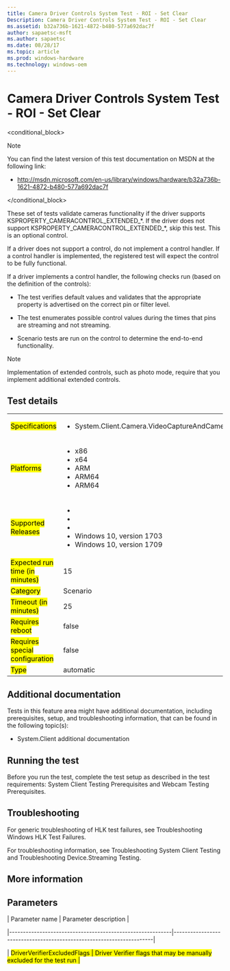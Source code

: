 ```yaml
---
title: Camera Driver Controls System Test - ROI - Set Clear
Description: Camera Driver Controls System Test - ROI - Set Clear
ms.assetid: b32a736b-1621-4872-b480-577a692dac7f
author: sapaetsc-msft
ms.author: sapaetsc
ms.date: 08/28/17
ms.topic: article
ms.prod: windows-hardware
ms.technology: windows-oem
---
```


# Camera Driver Controls System Test - ROI - Set Clear

<conditional_block> <conditions> <docset value="standalone"></docset> </conditions>

>[!NOTE]
You can find the latest version of this test documentation on MSDN at the following link:

-   <xref hlink="http://msdn.microsoft.com/en-us/library/windows/hardware/b32a736b-1621-4872-b480-577a692dac7f">http://msdn.microsoft.com/en-us/library/windows/hardware/b32a736b-1621-4872-b480-577a692dac7f</b>


</conditional_block>

These set of tests validate cameras functionality if the driver supports KSPROPERTY\_CAMERACONTROL\_EXTENDED\_\*. If the driver does not support KSPROPERTY\_CAMERACONTROL\_EXTENDED\_\*, skip this test. This is an optional control.

If a driver does not support a control, do not implement a control handler. If a control handler is implemented, the registered test will expect the control to be fully functional.

If a driver implements a control handler, the following checks run (based on the definition of the controls):

-   The test verifies default values and validates that the appropriate property is advertised on the correct pin or filter level.

-   The test enumerates possible control values during the times that pins are streaming and not streaming.

-   Scenario tests are run on the control to determine the end-to-end functionality.

>[!NOTE]
Implementation of extended controls, such as photo mode, require that you implement additional extended controls.


## Test details

<table>
<colgroup>
<col width="50%" />
<col width="50%" />
</colgroup>
<tbody>
<tr class="odd">
<td><mark type="bullet_intro">Specifications</b></td>
<td><ul>
<li>System.Client.Camera.VideoCaptureAndCameraControls</li>
</ul></td>
</tr>
<tr class="even">
<td><mark type="bullet_intro">Platforms</b></td>
<td><ul>
<li><tla rid="win_threshold_desktop"></tla> x86</li>
<li><tla rid="win_threshold_desktop"></tla> x64</li>
<li><tla rid="win_threshold_mobile"></tla> ARM</li>
<li><tla rid="win_threshold_desktop"></tla> ARM64</li>
<li><tla rid="win_threshold_mobile"></tla> ARM64</li>
</ul></td>
</tr>
<tr class="odd">
<td><mark type="bullet_intro">Supported Releases</b></td>
<td><ul>
<li><tla rid="win_10"></tla></li>
<li><tla rid="win_10_th2"></tla></li>
<li><tla rid="win_10_rs1"></tla></li>
<li>Windows 10, version 1703</li>
<li>Windows 10, version 1709</li>
</ul></td>
</tr>
<tr class="even">
<td><mark type="bullet_intro">Expected run time (in minutes)</b></td>
<td>15</td>
</tr>
<tr class="odd">
<td><mark type="bullet_intro">Category</b></td>
<td>Scenario</td>
</tr>
<tr class="even">
<td><mark type="bullet_intro">Timeout (in minutes)</b></td>
<td>25</td>
</tr>
<tr class="odd">
<td><mark type="bullet_intro">Requires reboot</b></td>
<td>false</td>
</tr>
<tr class="even">
<td><mark type="bullet_intro">Requires special configuration</b></td>
<td>false</td>
</tr>
<tr class="odd">
<td><mark type="bullet_intro">Type</b></td>
<td>automatic</td>
</tr>
</tbody>
</table>

## Additional documentation

Tests in this feature area might have additional documentation, including prerequisites, setup, and troubleshooting information, that can be found in the following topic(s):

-   <xref rid="p_hlk_test.system_client_additional_documentation">System.Client additional documentation</b>

## Running the test

Before you run the test, complete the test setup as described in the test requirements: <xref rid="p_hlk_test.system_client_testing_prerequisites">System Client Testing Prerequisites</b> and <xref rid="p_hlk_test.webcam_testing_prerequisites">Webcam Testing Prerequisites</b>.

## Troubleshooting

For generic troubleshooting of HLK test failures, see <xref rid="p_hlk.troubleshooting_windows_hlk_test_failures">Troubleshooting Windows HLK Test Failures</b>.

For troubleshooting information, see <xref rid="p_hlk_test.troubleshooting_system_client_testing">Troubleshooting System Client Testing</b> and <xref rid="p_hlk_test.troubleshooting_devicestreaming_testing">Troubleshooting Device.Streaming Testing</b>.

## More information

## Parameters

| Parameter name                                            | Parameter description                                                |
|-----------------------------------------------------------|----------------------------------------------------------------------|
| <mark type="bullet_intro">DriverVerifierExcludedFlags</b> | Driver Verifier flags that may be manually excluded for the test run |





